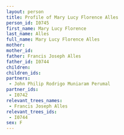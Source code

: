 ```yaml
---
layout: person
title: Profile of Mary Lucy Florence Alles
person_id: I0745
first_name: Mary Lucy Florence
last_name: Alles
full_name: Mary Lucy Florence Alles
mother: 
mother_id: 
father: Francis Joseph Alles
father_id: I0744
children:
children_ids:
partners:
 - John Philip Rodrigo Muniaram Perumal
partner_ids:
 - I0742
relevant_trees_names:
 - Francis Joseph Alles
relevant_trees_ids:
 - I0744
sex: F
---
```


